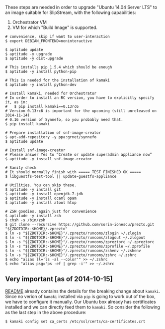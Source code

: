 These steps are needed in order to upgrade "Ubuntu 14.04 Server LTS" to an image suitable for SlipStream, with the following capabilities:

1. Orchestrator VM
2. VM for which "Build Image" is supported.

```
# convenience, skip if want to user-interaction
$ export DEBIAN_FRONTEND=noninteractive

$ aptitude update
$ aptitude -y upgrade
$ aptitude -y dist-upgrade

# This installs pip 1.5.4 which should be enough
$ aptitude -y install python-pip

# This is needed for the installation of kamaki
$ aptitude -y install python-dev

# Install kamaki, needed for Orchestrator
# In order to install an RC version, you have to explicitly specify it, as in:
#   $ pip install kamaki==0.13rc6
# Version 0.13rc6 is important for the upcoming (still unreleased on 2014-11-14)
# 0.16 version of Synnefo, so you probably need that.
$ pip install kamaki

# Prepare installation of snf-image-creator
$ apt-add-repository -y ppa:grnet/synnefo
$ aptitude update

# Install snf-image-creator
# Please answer Yes to “Create or update superadmin appliance now”
$ aptitude -y install snf-image-creator

# Sanity check
# It should normally finish with ===== TEST FINISHED OK =====
$ libguestfs-test-tool || update-guestfs-appliance

# Utilities. You can skip these.
$ aptitude -y install git
$ aptitude -y install openjdk-7-jdk
$ aptitude -y install ocaml opam
$ aptitude -y install atool htop

# ZSH goodies, again just for convenience
$ aptitude -y install zsh
$ chsh -s /bin/zsh
$ git clone --recursive https://github.com/sorin-ionescu/prezto.git "${ZDOTDIR:-$HOME}/.zprezto"
$ ln -s "${ZDOTDIR:-$HOME}"/.zprezto/runcoms/zlogin ~/.zlogin
$ ln -s "${ZDOTDIR:-$HOME}"/.zprezto/runcoms/zlogout ~/.zlogout
$ ln -s "${ZDOTDIR:-$HOME}"/.zprezto/runcoms/zpreztorc ~/.zpreztorc
$ ln -s "${ZDOTDIR:-$HOME}"/.zprezto/runcoms/zprofile ~/.zprofile
$ ln -s "${ZDOTDIR:-$HOME}"/.zprezto/runcoms/zshenv ~/.zshenv
$ ln -s "${ZDOTDIR:-$HOME}"/.zprezto/runcoms/zshrc ~/.zshrc
$ echo "alias ll='ls -al --color'" >> ~/.zshrc
$ echo "alias psg='ps -ef | grep -i'" >> ~/.zshrc
```

## Very important [as of 2014-10-15]
[README](../README.md) already contains the details for the breaking change about `kamaki`. Since no verion of `kamaki` installed via `pip` is going to work out of the box, we have to configure it manually. Our Ubuntu box already has certificates installed and we can directly feed them to `kamaki`. So consider the following as the last step in the above procedure:

```
$ kamaki config set ca_certs /etc/ssl/certs/ca-certificates.crt
```